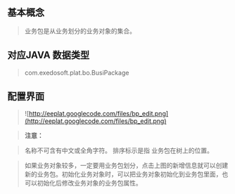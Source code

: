 ## 基本概念 ##
> 业务包是从业务划分的业务对象的集合。

## 对应JAVA 数据类型 ##
> com.exedosoft.plat.bo.BusiPackage

## 配置界面 ##
> ![http://eeplat.googlecode.com/files/bp_edit.png](http://eeplat.googlecode.com/files/bp_edit.png)

> <b> 注意：</b>

> 名称不可含有中文或全角字符。
> 排序标示是指 业务包在树上的位置。

> 如果业务对象较多，一定要用业务包划分，点击上图的新增信息就可以创建新的业务包。初始化业务对象时，可以把业务对象初始化到业务包里面，也可以初始化后修改业务对象的业务包属性。
